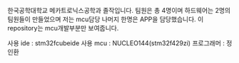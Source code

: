 한국공학대학교 메카트로닉스공학과 졸작입니다.
팀원은 총 4명이며 하드웨어는 2명의 팀원들이 만들었으며 저는 mcu담당 나머지 한명은 APP을 담당했습니다.
이 repository는 mcu개발부분만 보여줍니다.



사용 ide : stm32fcubeide
사용 mcu : NUCLEO144(stm32f429zi)
프로그래머 : 정인환
